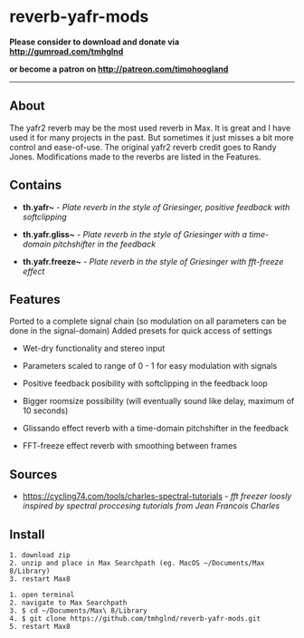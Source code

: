 # reverb-yafr-mods

**Please consider to download and donate via http://gumroad.com/tmhglnd**

**or become a patron on http://patreon.com/timohoogland**

---

## About

The yafr2 reverb may be the most used reverb in Max. It is great and I have used it for many projects in the past. But sometimes it just misses a bit more control and ease-of-use. The original yafr2 reverb credit goes to Randy Jones. Modifications made to the reverbs are listed in the Features.

## Contains

- **th.yafr~** - *Plate reverb in the style of Griesinger, positive feedback with softclipping*

- **th.yafr.gliss~** - *Plate reverb in the style of Griesinger with a time-domain pitchshifter in the feedback*

- **th.yafr.freeze~** - *Plate reverb in the style of Griesinger with fft-freeze effect*

## Features

Ported to a complete signal chain (so modulation on all parameters can be done in the signal-domain)
Added presets for quick access of settings

- Wet-dry functionality and stereo input

- Parameters scaled to range of 0 - 1 for easy modulation with signals

- Positive feedback posibility with softclipping in the feedback loop

- Bigger roomsize possibility (will eventually sound like delay, maximum of 10 seconds)

- Glissando effect reverb with a time-domain pitchshifter in the feedback

- FFT-freeze effect reverb with smoothing between frames

## Sources

- https://cycling74.com/tools/charles-spectral-tutorials - *fft freezer loosly inspired by spectral proccesing tutorials from Jean Francois Charles*

## Install

```
1. download zip
2. unzip and place in Max Searchpath (eg. MacOS ~/Documents/Max 8/Library)
3. restart Max8
```

```
1. open terminal
2. navigate to Max Searchpath
3. $ cd ~/Documents/Max\ 8/Library
4. $ git clone https://github.com/tmhglnd/reverb-yafr-mods.git
5. restart Max8
```
